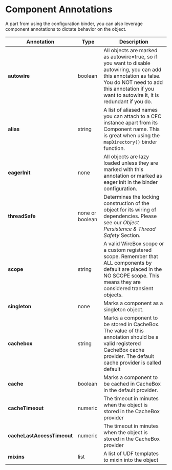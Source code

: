 # Component Annotations

A part from using the configuration binder, you can also leverage component annotations to dictate behavior on the object.

| Annotation                 | Type            | Description                                                                                                                                                                                                        |
| -------------------------- | --------------- | ------------------------------------------------------------------------------------------------------------------------------------------------------------------------------------------------------------------ |
| **autowire**               | boolean         | All objects are marked as autowire=true, so if you want to disable autowiring, you can add this annotation as false. You do NOT need to add this annotation if you want to autowire it, it is redundant if you do. |
| **alias**                  | string          | A list of aliased names you can attach to a CFC instance apart from its Component name. This is great when using the `mapDirectory()` binder function.                                                             |
| **eagerInit**              | none            | All objects are lazy loaded unless they are marked with this annotation or marked as eager init in the binder configuration.                                                                                       |
| **threadSafe**             | none or boolean | Determines the locking construction of the object for its wiring of dependencies. Please see our _Object Persistence & Thread Safety_ Section.                                                                     |
| **scope**                  | string          | A valid WireBox scope or a custom registered scope. Remember that ALL components by default are placed in the NO SCOPE scope. This means they are considered transient objects.                                    |
| **singleton**              | none            | Marks a component as a singleton object.                                                                                                                                                                           |
| **cachebox**               | string          | Marks a component to be stored in CacheBox. The value of this annotation should be a valid registered CacheBox cache provider. The default cache provider is called default                                        |
| **cache**                  | boolean         | Marks a component to be cached in CacheBox in the default provider.                                                                                                                                                |
| **cacheTimeout**           | numeric         | The timeout in minutes when the object is stored in the CacheBox provider                                                                                                                                          |
| **cacheLastAccessTimeout** | numeric         | The timeout in minutes when the object is stored in the CacheBox provider                                                                                                                                          |
| **mixins**                 | list            | A list of UDF templates to mixin into the object                                                                                                                                                                   |
